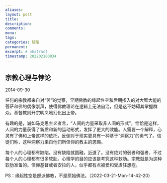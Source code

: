 ```yaml
---
aliases:
layout: post
title:
description:
comments:
menu:
tags: 
categories: 随笔
permanent: 
excerpt: # abstract
timestamp: 202202180834
---
```


## 宗教心理与悖论

2014-09-30  

任何的宗教都来自对“苦“的觉察，早期佛教的缘起性空和后期掺入的对大智大能的菩萨和佛的偶像崇拜，使得佛教理论在逻辑上无法自洽，但是这不妨碍其掌握群众。基督教则开宗明义地幻化出上帝。

有趣的是，诚如马克思主义者言，“人间的力量采取非人间的形式”，恰恰是这样，人间的力量获得了新质和新的运动形式，发挥了更大的效能。人需要一个解释，心灵有了佛和上帝这样的依托，反倒对于现实更具有一种基于“洞察力”的勇气了。信徒们称，这种洞察力来自他们所信仰的教主的恩赐。

每个人的心理都有缺陷。没有缺陷就圆融，近道了。没有绝对的弱者和强者，不过每个人的心理都有很多软肋。心理学的目的应该是考究这种软肋。宗教就是为这种软肋准备的。信仰基督或者安拉的人，似乎都有点被爱和受虐狂想症。


PS：缘起性空是部派佛教，不是原始佛法。（2022-03-21-Mon-14-42-20）